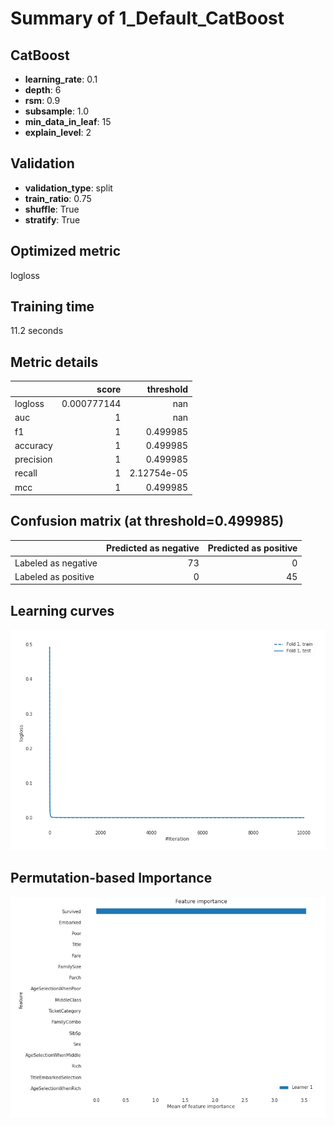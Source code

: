 # Summary of 1_Default_CatBoost

## CatBoost
- **learning_rate**: 0.1
- **depth**: 6
- **rsm**: 0.9
- **subsample**: 1.0
- **min_data_in_leaf**: 15
- **explain_level**: 2

## Validation
 - **validation_type**: split
 - **train_ratio**: 0.75
 - **shuffle**: True
 - **stratify**: True

## Optimized metric
logloss

## Training time

11.2 seconds

## Metric details
|           |       score |     threshold |
|:----------|------------:|--------------:|
| logloss   | 0.000777144 | nan           |
| auc       | 1           | nan           |
| f1        | 1           |   0.499985    |
| accuracy  | 1           |   0.499985    |
| precision | 1           |   0.499985    |
| recall    | 1           |   2.12754e-05 |
| mcc       | 1           |   0.499985    |


## Confusion matrix (at threshold=0.499985)
|                     |   Predicted as negative |   Predicted as positive |
|:--------------------|------------------------:|------------------------:|
| Labeled as negative |                      73 |                       0 |
| Labeled as positive |                       0 |                      45 |

## Learning curves
![Learning curves](learning_curves.png)

## Permutation-based Importance
![Permutation-based Importance](permutation_importance.png)